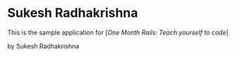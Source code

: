 # Sukesh Radhakrishna

This is the sample application for
[*One Month Rails: Teach yourself to code*]

by Sukesh Radhakrishna
